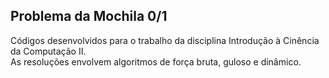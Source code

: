 ## Problema da Mochila 0/1
Códigos desenvolvidos para o trabalho da disciplina Introdução à Cinência da Computação II.</br>
As resoluções envolvem algoritmos de força bruta, guloso e dinâmico.
